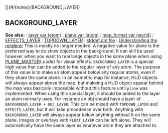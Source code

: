 []{#/{notes}/BACKGROUND_LAYER}
## BACKGROUND_LAYER
**See also:**
:   [layer var (atom)](#/atom/var/layer)
:   [plane var (atom)](#/atom/var/plane)
:   [map_format var (world)](#/world/var/map_format)
:   [EFFECTS_LAYER](#/%7Bnotes%7D/EFFECTS_LAYER)
:   [TOPDOWN_LAYER](#/%7Bnotes%7D/TOPDOWN_LAYER)
:   [stddef.dm file](#/%7B%7Bappendix%7D%7D/stddef%2edm)
:   [Understanding the renderer](#/%7Bnotes%7D/renderer)
This is mostly no longer needed. A negative value for plane is the
preferred way to do show objects in the background. It can still be used
however when you want to rearrange objects in the same plane when using
[PLANE_MASTER](#/atom/var/appearance_flags){.code} for visual effects.
`BACKGROUND_LAYER` is a special high value that can be added to the
regular layer of any atom.
The purpose of this value is to make an atom appear below any regular
atoms, even if they share the same plane. In an isometric map for
instance, HUD objects will always appear above the map, but makeing a
HUD object appear behind the map was basically impossible without this
feature until `plane` was implemented.
When using this special layer, it should be added to the layer an atom
normally uses. For instance an obj should have a layer of
`BACKGROUND_LAYER + OBJ_LAYER`.
This can be mixed with `TOPDOWN_LAYER` and `EFFECTS_LAYER`, but it will
take precedence over both. Anything with `BACKGROUND_LAYER` will always
appear below anything without it on the same plane.
Images or overlays with `FLOAT_LAYER` can be left alone. They will
automatically have the same layer as whatever atom they are attached to.